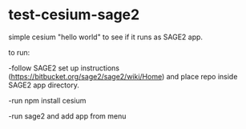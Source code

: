 # test-cesium-sage2
simple cesium "hello world" to see if it runs as SAGE2 app.

to run:

-follow SAGE2 set up instructions (https://bitbucket.org/sage2/sage2/wiki/Home) and place repo inside SAGE2 app directory.

-run npm install cesium

-run sage2 and add app from menu
